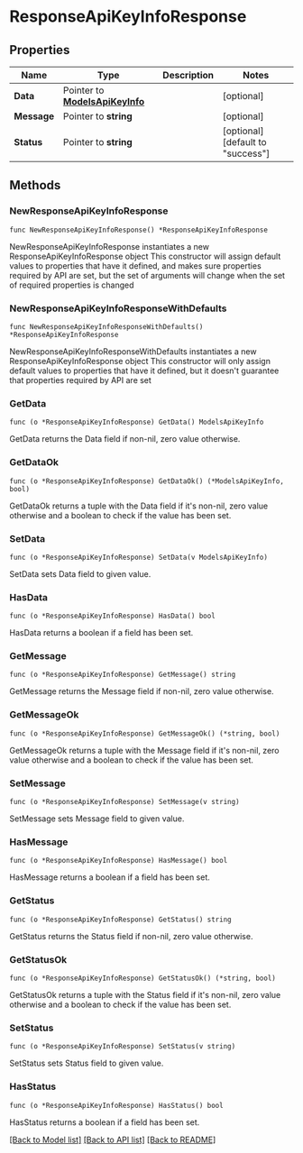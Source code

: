 # ResponseApiKeyInfoResponse

## Properties

Name | Type | Description | Notes
------------ | ------------- | ------------- | -------------
**Data** | Pointer to [**ModelsApiKeyInfo**](ModelsApiKeyInfo.md) |  | [optional] 
**Message** | Pointer to **string** |  | [optional] 
**Status** | Pointer to **string** |  | [optional] [default to "success"]

## Methods

### NewResponseApiKeyInfoResponse

`func NewResponseApiKeyInfoResponse() *ResponseApiKeyInfoResponse`

NewResponseApiKeyInfoResponse instantiates a new ResponseApiKeyInfoResponse object
This constructor will assign default values to properties that have it defined,
and makes sure properties required by API are set, but the set of arguments
will change when the set of required properties is changed

### NewResponseApiKeyInfoResponseWithDefaults

`func NewResponseApiKeyInfoResponseWithDefaults() *ResponseApiKeyInfoResponse`

NewResponseApiKeyInfoResponseWithDefaults instantiates a new ResponseApiKeyInfoResponse object
This constructor will only assign default values to properties that have it defined,
but it doesn't guarantee that properties required by API are set

### GetData

`func (o *ResponseApiKeyInfoResponse) GetData() ModelsApiKeyInfo`

GetData returns the Data field if non-nil, zero value otherwise.

### GetDataOk

`func (o *ResponseApiKeyInfoResponse) GetDataOk() (*ModelsApiKeyInfo, bool)`

GetDataOk returns a tuple with the Data field if it's non-nil, zero value otherwise
and a boolean to check if the value has been set.

### SetData

`func (o *ResponseApiKeyInfoResponse) SetData(v ModelsApiKeyInfo)`

SetData sets Data field to given value.

### HasData

`func (o *ResponseApiKeyInfoResponse) HasData() bool`

HasData returns a boolean if a field has been set.

### GetMessage

`func (o *ResponseApiKeyInfoResponse) GetMessage() string`

GetMessage returns the Message field if non-nil, zero value otherwise.

### GetMessageOk

`func (o *ResponseApiKeyInfoResponse) GetMessageOk() (*string, bool)`

GetMessageOk returns a tuple with the Message field if it's non-nil, zero value otherwise
and a boolean to check if the value has been set.

### SetMessage

`func (o *ResponseApiKeyInfoResponse) SetMessage(v string)`

SetMessage sets Message field to given value.

### HasMessage

`func (o *ResponseApiKeyInfoResponse) HasMessage() bool`

HasMessage returns a boolean if a field has been set.

### GetStatus

`func (o *ResponseApiKeyInfoResponse) GetStatus() string`

GetStatus returns the Status field if non-nil, zero value otherwise.

### GetStatusOk

`func (o *ResponseApiKeyInfoResponse) GetStatusOk() (*string, bool)`

GetStatusOk returns a tuple with the Status field if it's non-nil, zero value otherwise
and a boolean to check if the value has been set.

### SetStatus

`func (o *ResponseApiKeyInfoResponse) SetStatus(v string)`

SetStatus sets Status field to given value.

### HasStatus

`func (o *ResponseApiKeyInfoResponse) HasStatus() bool`

HasStatus returns a boolean if a field has been set.


[[Back to Model list]](../README.md#documentation-for-models) [[Back to API list]](../README.md#documentation-for-api-endpoints) [[Back to README]](../README.md)


